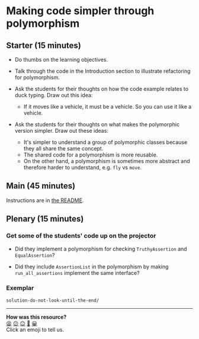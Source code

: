 # Making code simpler through polymorphism

## Starter (15 minutes)

* Do thumbs on the learning objectives.

* Talk through the code in the Introduction section to illustrate refactoring for polymorphism.

* Ask the students for their thoughts on how the code example relates to duck typing.  Draw out this idea:
  * If it moves like a vehicle, it must be a vehicle.  So you can use it like a vehicle.

* Ask the students for their thoughts on what makes the polymorphic version simpler.  Draw out these ideas:
  * It's simpler to understand a group of polymorphic classes because they all share the same concept.
  * The shared code for a polymorphism is more reusable.
  * On the other hand, a polymorphism is sometimes more abstract and therefore harder to understand, e.g. `fly` vs `move`.

## Main (45 minutes)

Instructions are in [the README](README.md).

## Plenary (15 minutes)

### Get some of the students' code up on the projector

* Did they implement a polymorphism for checking `TruthyAssertion` and `EqualAssertion`?

* Did they include `AssertionList` in the polymorphism by making `run_all_assertions` implement the same interface?

### Exemplar

`solution-do-not-look-until-the-end/`

<!-- BEGIN GENERATED SECTION DO NOT EDIT -->

---

**How was this resource?**  
[😫](https://airtable.com/shrUJ3t7KLMqVRFKR?prefill_Repository=skills-workshops&prefill_File=object_oriented_programming/making_code_simpler_through_polymorphism/COACH_INSTRUCTIONS.md&prefill_Sentiment=😫) [😕](https://airtable.com/shrUJ3t7KLMqVRFKR?prefill_Repository=skills-workshops&prefill_File=object_oriented_programming/making_code_simpler_through_polymorphism/COACH_INSTRUCTIONS.md&prefill_Sentiment=😕) [😐](https://airtable.com/shrUJ3t7KLMqVRFKR?prefill_Repository=skills-workshops&prefill_File=object_oriented_programming/making_code_simpler_through_polymorphism/COACH_INSTRUCTIONS.md&prefill_Sentiment=😐) [🙂](https://airtable.com/shrUJ3t7KLMqVRFKR?prefill_Repository=skills-workshops&prefill_File=object_oriented_programming/making_code_simpler_through_polymorphism/COACH_INSTRUCTIONS.md&prefill_Sentiment=🙂) [😀](https://airtable.com/shrUJ3t7KLMqVRFKR?prefill_Repository=skills-workshops&prefill_File=object_oriented_programming/making_code_simpler_through_polymorphism/COACH_INSTRUCTIONS.md&prefill_Sentiment=😀)  
Click an emoji to tell us.

<!-- END GENERATED SECTION DO NOT EDIT -->
